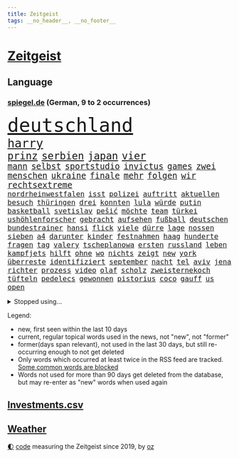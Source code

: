 ```yaml
---
title: Zeitgeist
tags: __no_header__, __no_footer__
---
```


# [Zeitgeist](https://oliz.io/zeitgeist/)

## Language

<h3><a href="https://www.spiegel.de" target="_blank">spiegel.de</a> (German, 9 to 2 occurrences)</h3>
<p style="font-family:monospace">
<span style="font-size:32pt"><a href="news_links.html#deutschland" class="current">deutschland</a></span>
<br>
<span style="font-size:20pt"><a href="news_links.html#harry" class="current">harry</a></span>
<br>
<span style="font-size:17pt"><a href="news_links.html#prinz" class="current">prinz</a></span>
<span style="font-size:17pt"><a href="news_links.html#serbien" class="current">serbien</a></span>
<span style="font-size:17pt"><a href="news_links.html#japan" class="current">japan</a></span>
<span style="font-size:17pt"><a href="news_links.html#vier" class="current">vier</a></span>
<br>
<span style="font-size:14pt"><a href="news_links.html#mann" class="current">mann</a></span>
<span style="font-size:14pt"><a href="news_links.html#selbst" class="current">selbst</a></span>
<span style="font-size:14pt"><a href="news_links.html#sportstudio" class="new">sportstudio</a></span>
<span style="font-size:14pt"><a href="news_links.html#invictus" class="new">invictus</a></span>
<span style="font-size:14pt"><a href="news_links.html#games" class="current">games</a></span>
<span style="font-size:14pt"><a href="news_links.html#zwei" class="current">zwei</a></span>
<span style="font-size:14pt"><a href="news_links.html#menschen" class="current">menschen</a></span>
<span style="font-size:14pt"><a href="news_links.html#ukraine" class="current">ukraine</a></span>
<span style="font-size:14pt"><a href="news_links.html#finale" class="current">finale</a></span>
<span style="font-size:14pt"><a href="news_links.html#mehr" class="current">mehr</a></span>
<span style="font-size:14pt"><a href="news_links.html#folgen" class="current">folgen</a></span>
<span style="font-size:14pt"><a href="news_links.html#wir" class="current">wir</a></span>
<span style="font-size:14pt"><a href="news_links.html#rechtsextreme" class="current">rechtsextreme</a></span>
<br>
<span style="font-size:12pt"><a href="news_links.html#nordrheinwestfalen" class="current">nordrheinwestfalen</a></span>
<span style="font-size:12pt"><a href="news_links.html#isst" class="new">isst</a></span>
<span style="font-size:12pt"><a href="news_links.html#polizei" class="current">polizei</a></span>
<span style="font-size:12pt"><a href="news_links.html#auftritt" class="current">auftritt</a></span>
<span style="font-size:12pt"><a href="news_links.html#aktuellen" class="current">aktuellen</a></span>
<span style="font-size:12pt"><a href="news_links.html#besuch" class="current">besuch</a></span>
<span style="font-size:12pt"><a href="news_links.html#thüringen" class="current">thüringen</a></span>
<span style="font-size:12pt"><a href="news_links.html#drei" class="current">drei</a></span>
<span style="font-size:12pt"><a href="news_links.html#konnten" class="current">konnten</a></span>
<span style="font-size:12pt"><a href="news_links.html#lula" class="current">lula</a></span>
<span style="font-size:12pt"><a href="news_links.html#würde" class="current">würde</a></span>
<span style="font-size:12pt"><a href="news_links.html#putin" class="current">putin</a></span>
<span style="font-size:12pt"><a href="news_links.html#basketball" class="current">basketball</a></span>
<span style="font-size:12pt"><a href="news_links.html#svetislav" class="new">svetislav</a></span>
<span style="font-size:12pt"><a href="news_links.html#pešić" class="new">pešić</a></span>
<span style="font-size:12pt"><a href="news_links.html#möchte" class="current">möchte</a></span>
<span style="font-size:12pt"><a href="news_links.html#team" class="current">team</a></span>
<span style="font-size:12pt"><a href="news_links.html#türkei" class="current">türkei</a></span>
<span style="font-size:12pt"><a href="news_links.html#ushöhlenforscher" class="new">ushöhlenforscher</a></span>
<span style="font-size:12pt"><a href="news_links.html#gebracht" class="current">gebracht</a></span>
<span style="font-size:12pt"><a href="news_links.html#aufsehen" class="current">aufsehen</a></span>
<span style="font-size:12pt"><a href="news_links.html#fußball" class="current">fußball</a></span>
<span style="font-size:12pt"><a href="news_links.html#deutschen" class="current">deutschen</a></span>
<span style="font-size:12pt"><a href="news_links.html#bundestrainer" class="current">bundestrainer</a></span>
<span style="font-size:12pt"><a href="news_links.html#hansi" class="current">hansi</a></span>
<span style="font-size:12pt"><a href="news_links.html#flick" class="current">flick</a></span>
<span style="font-size:12pt"><a href="news_links.html#viele" class="current">viele</a></span>
<span style="font-size:12pt"><a href="news_links.html#dürre" class="current">dürre</a></span>
<span style="font-size:12pt"><a href="news_links.html#lage" class="current">lage</a></span>
<span style="font-size:12pt"><a href="news_links.html#nossen" class="new">nossen</a></span>
<span style="font-size:12pt"><a href="news_links.html#sieben" class="current">sieben</a></span>
<span style="font-size:12pt"><a href="news_links.html#a4" class="current">a4</a></span>
<span style="font-size:12pt"><a href="news_links.html#darunter" class="current">darunter</a></span>
<span style="font-size:12pt"><a href="news_links.html#kinder" class="current">kinder</a></span>
<span style="font-size:12pt"><a href="news_links.html#festnahmen" class="current">festnahmen</a></span>
<span style="font-size:12pt"><a href="news_links.html#haag" class="current">haag</a></span>
<span style="font-size:12pt"><a href="news_links.html#hunderte" class="current">hunderte</a></span>
<span style="font-size:12pt"><a href="news_links.html#fragen" class="current">fragen</a></span>
<span style="font-size:12pt"><a href="news_links.html#tag" class="current">tag</a></span>
<span style="font-size:12pt"><a href="news_links.html#valery" class="new">valery</a></span>
<span style="font-size:12pt"><a href="news_links.html#tscheplanowa" class="new">tscheplanowa</a></span>
<span style="font-size:12pt"><a href="news_links.html#ersten" class="current">ersten</a></span>
<span style="font-size:12pt"><a href="news_links.html#russland" class="current">russland</a></span>
<span style="font-size:12pt"><a href="news_links.html#leben" class="current">leben</a></span>
<span style="font-size:12pt"><a href="news_links.html#kampfjets" class="current">kampfjets</a></span>
<span style="font-size:12pt"><a href="news_links.html#hilft" class="current">hilft</a></span>
<span style="font-size:12pt"><a href="news_links.html#ohne" class="current">ohne</a></span>
<span style="font-size:12pt"><a href="news_links.html#wo" class="current">wo</a></span>
<span style="font-size:12pt"><a href="news_links.html#nichts" class="current">nichts</a></span>
<span style="font-size:12pt"><a href="news_links.html#zeigt" class="current">zeigt</a></span>
<span style="font-size:12pt"><a href="news_links.html#new" class="current">new</a></span>
<span style="font-size:12pt"><a href="news_links.html#york" class="current">york</a></span>
<span style="font-size:12pt"><a href="news_links.html#überreste" class="current">überreste</a></span>
<span style="font-size:12pt"><a href="news_links.html#identifiziert" class="current">identifiziert</a></span>
<span style="font-size:12pt"><a href="news_links.html#september" class="current">september</a></span>
<span style="font-size:12pt"><a href="news_links.html#nacht" class="current">nacht</a></span>
<span style="font-size:12pt"><a href="news_links.html#tel" class="current">tel</a></span>
<span style="font-size:12pt"><a href="news_links.html#aviv" class="current">aviv</a></span>
<span style="font-size:12pt"><a href="news_links.html#jena" class="current">jena</a></span>
<span style="font-size:12pt"><a href="news_links.html#richter" class="current">richter</a></span>
<span style="font-size:12pt"><a href="news_links.html#prozess" class="current">prozess</a></span>
<span style="font-size:12pt"><a href="news_links.html#video" class="current">video</a></span>
<span style="font-size:12pt"><a href="news_links.html#olaf" class="current">olaf</a></span>
<span style="font-size:12pt"><a href="news_links.html#scholz" class="current">scholz</a></span>
<span style="font-size:12pt"><a href="news_links.html#zweisternekoch" class="new">zweisternekoch</a></span>
<span style="font-size:12pt"><a href="news_links.html#tüfteln" class="new">tüfteln</a></span>
<span style="font-size:12pt"><a href="news_links.html#pedelecs" class="new">pedelecs</a></span>
<span style="font-size:12pt"><a href="news_links.html#gewonnen" class="current">gewonnen</a></span>
<span style="font-size:12pt"><a href="news_links.html#pistorius" class="current">pistorius</a></span>
<span style="font-size:12pt"><a href="news_links.html#coco" class="current">coco</a></span>
<span style="font-size:12pt"><a href="news_links.html#gauff" class="current">gauff</a></span>
<span style="font-size:12pt"><a href="news_links.html#us" class="current">us</a></span>
<span style="font-size:12pt"><a href="news_links.html#open" class="current">open</a></span>
</p>
<details>
<summary>Stopped using...</summary>
<p class="former" style="font-size:12pt">
aufgerufen(1053) lufthansa(1053) rassismus(1053) ausgesprochen(1052) befinden(1052) gefährlichen(1052) verlegt(1052) angeles(1051) beschließt(1051) ermitteln(1051) teilweise(1051) tv(1051) ehemaliger(1050) geschützt(1050) kauf(1050) protesten(1050) sinken(1050) 2018(1049) ausgezeichnet(1049) besonderen(1049) draußen(1049) eingebrochen(1049) gehe(1049) lust(1049) meghan(1049) razzia(1049) tesla(1049) verdächtigen(1049) übergeben(1049) 2017(1048) aufgeben(1048) büros(1048) ideen(1048) wichtigste(1048) übergriffe(1048) befürchten(1047) bielefeld(1047) frieden(1047) konfrontiert(1047) nigeria(1047) portugal(1047) smith(1047) 50000(1046) abstand(1046) begründung(1046) beschwerde(1046) bestimmt(1046) co₂(1046) künstler(1046) post(1046) radikal(1046) 6(1045) belarussische(1045) bewerber(1045) bildern(1045) bus(1045) ehren(1045) gegangen(1045) herzogin(1045) klare(1045) kohle(1045) kritisierte(1045) schien(1045) teilnehmer(1045) ungewöhnlich(1045) zuversicht(1045) österreichs(1045) figur(1044) kämpfe(1044) künftigen(1044) sports(1044) studierende(1044) verwirrung(1044) weitergeht(1044) bedrohung(1043) gas(1043) missbrauch(1043) streichen(1043) tränen(1043) who(1043) zeichnet(1043) zuge(1043) härter(1042) innenministerium(1042) islamischer(1042) lastwagen(1042) lüge(1042) teilnehmen(1042) bestraft(1041) brexit(1041) planeten(1041) radikale(1041) tausenden(1041) 33(1040) bremer(1040) stück(1040) torhüter(1040) trainiert(1040) finanzieren(1039) george(1039) islamischen(1039) venezuela(1039) anschließend(1038) franziskus(1038) französischen(1038) indes(1038) kim(1038) litauen(1038) meinungsfreiheit(1038) papst(1038) unterschiedlich(1037) verbindet(1037) verursacht(1037) athleten(1036) hotels(1036) milliarde(1036) demonstrationen(1035) ehepaar(1035) glücklich(1035) vorgaben(1035) überholt(1035) wende(1034) half(1033) überraschung(1033) überleben(1031) fernsehen(1030) gaben(1030) 28(1028) kinos(1027) aufhalten(1025) entspannung(1025) warm(1025) exporte(1023) nasa(1023) konferenz(1022) katholischen(1021) unterschrieben(1020) enorme(1019) verhandeln(1018) kindheit(1017) krisen(1016) wendet(1016) gefühl(1014) thüringer(1014) mitarbeiterin(1013) türen(1002) beendete(1000) nächstes(1000) offener(989) aktionen(987) heidelberg(959) öffnet(941) westliche(940) estland(923) belästigung(916) orte(893) athen(884) ermittlungsverfahren(878) mitverantwortlich(858) holz(834) gestanden(828) schwerste(822) arbeitsmarkt(819) belastung(788) kroatien(784) autoren(770) rechtens(767) bedankt(761) ausgefallen(760) wellen(752) beliebte(750) erfolgreichste(748) fossilen(748) zerstörten(745) gestern(743) unterdrückung(743) amoklauf(742) musks(740) ali(735) löschen(733) realität(723) stehlen(723) mike(716) irritiert(711) verbündeten(709) minderheiten(708) pazifik(705) fünftel(695) beeinflusst(690) gefeuert(686) ruhestand(684) vermitteln(683) stau(670) menschlichkeit(663) verbraucherpreise(659) ausgeben(652) reine(648) fußballs(641) dutzenden(638) auge(636) mache(633) akw(632) kretschmann(625) zufall(625) motive(621) beschossen(620) erwiesen(619) natürlich(615) möchten(609) erschwert(605) menschenrechtler(599) audi(598) influencerin(589) kahn(586) ausgeschieden(584) desto(584) überwachung(583) spaltung(580) streiken(572) lohnen(568) 2014(562) mut(556) verwaltung(554) schülern(552) oppositionellen(551) 40000(549) begleiten(549) samt(544) motiven(540) südamerika(538) bezahlung(533) ausstattung(532) stoff(532) hochschule(524) künstlerin(516) cherson(514) drücken(511) finanzierung(507) gewerkschaften(507) abgrund(503) ansturm(503) trauerfeier(498) ertrinken(491) großmutter(489) jack(489) schönen(487) enkel(477) unterlag(474) zentrale(474) isoliert(469) kinderinterview(466) eingesperrt(465) discounter(461) dänischen(458) demonstrierende(457) kaiserslautern(455) libanon(451) kandidat(450) kenia(449) riesigen(449) nachhaltig(447) verbrennungsmotor(439) führungskräfte(438) geschrumpft(437) grundschule(437) andrew(434) erdrutsche(434) profi(433) rudert(428) zuwanderung(428) bruno(424) uniper(424) energieversorger(423) dfbteam(421) kostete(420) ryan(420) riesig(419) begegnen(417) zusagen(416) umkämpfte(415) 27jährige(414) fassungslos(412) eigenheim(409) landwirtschaft(408) wissenschaft(408) folgten(405) major(405) frist(404) toilette(399) rishi(398) sunak(398) angespannt(396) drehten(396) innenstadt(396) neueste(396) blackout(395) funktion(394) haftstrafen(390) heimischen(389) original(389) tim(389) unterkünfte(389) scheiden(385) erkranken(384) regensburg(383) führten(382) psychischen(380) aufstand(379) auszusetzen(377) haut(377) pleiten(377) beseitigt(375) extremisten(375) lebenslange(372) garantiert(369) amerikanischer(368) haken(366) mississippi(366) rot(365) belastungen(360) gendern(352) benko(351) echt(347) ersetzt(344) nutzern(338) historisches(337) sensible(337) 42jährige(336) indiens(334) schottische(334) rose(332) drohung(329) kompliziert(329) abwahl(327) allmählich(327) dokumentieren(327) fabrik(327) machtwechsel(326) bröckelt(324) abgelegt(323) grenzgebiet(323) abgeordneter(321) staatsanwalt(321) spaltet(320) erzielen(318) verhältnissen(317) eingezogen(316) student(314) beobachtungen(313) carter(312) herrschen(308) forscht(307) erben(305) tiefpunkt(305) höchst(302) todesstrafe(301) begeisterte(298) chaotische(298) luftangriffe(298) erfolgsrezept(297) psychisch(295) uskonzern(294) aufsichtsrat(293) einheimische(293) vodafone(290) spacex(289) weiterkommen(288) kremlgegner(287) düstere(286) nächtlichen(286) beschert(285) milliardenverlust(285) antibiotika(283) regenwald(283) tabu(283) zusammenstößen(283) geheim(282) psychologe(282) reichlich(281) unterstützern(281) 500000(279) ahnen(279) formiert(278) wahlniederlage(278) grundgesetz(277) spielraum(273) langsamer(272) serbische(271) unesco(271) jüdische(269) rivalität(268) russell(268) bewerben(267) ließe(265) jong(264) un(264) vorbereitung(264) verbannt(263) pence(262) youtuber(262) 2011(260) dfbelf(260) ungewöhnliches(260) vorsichtig(259) zugunglück(257) kritikern(255) mexikanischen(254) naturschützer(253) ungewöhnlicher(252) asylbewerber(251) getränke(249) regierende(249) heller(246) informieren(246) legendäre(244) rammt(241) besonderer(239) community(239) umgebracht(239) reisebus(237) sensation(235) platzen(230) öffentlichkeitswirksam(229) belarussischen(228) muslime(228) panzern(227) täglichen(227) ansicht(226) untersagen(225) spezialkräfte(224) sammlung(223) landwirte(222) möglichem(222) initiative(220) oberhaupt(220) sorgten(219) cem(217) juan(217) özdemir(217) brust(215) besuchern(214) gemessen(214) verleumdung(214) eingegangen(213) gesichtet(213) zweck(213) erhalt(212) outfits(212) irischen(211) homosexueller(210) menschlichen(210) verbrennt(210) attackierte(208) autofahren(208) neunzigerjahren(208) gelangt(206) verbindliche(206) nordamerika(204) losgegangen(202) gewicht(199) handwerker(199) kleinere(199) renten(199) beschleunigt(198) gravierende(198) milliardensumme(198) umdenken(198) angestiegen(197) skipper(197) versteht(197) deklassiert(196) spezies(196) usbürger(195) vermeintliche(195) rechtsaußen(194) beispiele(193) ajax(191) baltikum(191) eon(189) kürze(189) überzogen(189) dramatischer(188) ungelöst(188) unterdrückt(188) verschwundenen(188) aktive(187) copa(187) robertson(187) mitgeschleift(186) wahlsieger(184) kommentare(183) leise(183) alonso(181) außergewöhnlich(181) bestritt(181) zielen(181) geschnappt(180) unterbrechung(180) wegner(180) bemerkenswerte(179) poker(179) coup(178) rolex(178) tauschen(178) blasphemie(177) kaufte(177) merklich(177) profifußballer(177) wählerinnen(177) feinstaub(176) spiegelrecherchen(176) zuwachs(176) pizza(175) herstellen(174) zwickau(172) arbeitsgericht(171) kontinente(171) konzernen(171) samsung(171) anstatt(170) spiegelreport(170) verstand(170) baldige(169) bußgelder(169) geklaut(169) giftige(169) rezension(169) auszüge(168) po(168) vermutung(168) zyklon(168) unweit(167) rio(166) studiert(166) beschädigte(165) regisseure(165) verstärken(165) influencerinnen(164) 40jähriger(163) heinz(163) jünger(163) gesteht(162) hündin(162) zurückgeben(162) athletinnen(161) beeinflussen(161) nass(161) risse(161) bildschirm(160) geschlachtet(160) publik(160) lebenslanger(159) unterzeichnet(159) josé(158) kassen(158) schwersten(157) kippte(156) älteren(156) heizungen(155) ebrahim(154) errichten(154) lübeck(154) operationen(154) insolvent(153) schauspielers(153) scorsese(152) militanten(151) mordkommission(150) einflussnahme(149) qin(149) elbe(148) krachte(148) tarifangebot(148) kindheitserinnerungen(147) kw(147) gegenwind(146) geschwächt(146) parteichefin(146) ticket(146) bewertungen(145) kippen(145) susanne(145) aufsichtsbehörden(144) nsu(144) vision(144) bezichtigt(143) stabilisieren(143) machtwort(141) vergangenem(141) angereist(140) heimlich(140) raumschiff(140) lobte(139) angeprangert(137) rechnungen(137) spalten(137) zugezogen(137) britta(134) gewalttaten(134) stream(133) ag(132) birgit(132) fertigstellung(130) dschidda(129) artemis(128) rahmen(128) verbringt(128) artenvielfalt(127) bar(127) usbehörden(127) alexandria(126) gartenkolumne(126) lautet(126) mainzer(126) kosovo(125) sekbeamte(125) sprengstoff(125) beschränkt(123) klettern(123) erneuern(122) mittelschicht(122) vertieft(122) betrugsmasche(121) honig(121) chicago(120) kleinem(120) durchschnittlich(119) sprengung(119) 55jährigen(118) beine(118) gefürchtet(118) söldner(117) gräfenhausen(116) mané(116) sadio(116) durften(115) erging(115) grenzkontrollen(115) kremlkritiker(115) uspräsidentschaftswahl(115) geirrt(114) tarif(114) wertvolle(114) durchlaufen(113) krefeld(113) forscherin(111) penny(111) yoga(111) eskalieren(110) texanischen(110) seltsame(109) problematisch(108) testspiel(108) treffens(108) begleitete(107) evakuierungen(107) montevideo(107) unsichtbar(107) 15jährige(106) explodiert(106) niedrigem(106) parteitag(106) populismus(106) wohlwollend(106) feature(105) österreichischer(105) medikamenten(104) belgorod(103) preiskampf(103) stagniert(103) ungeklärter(102) wohnzimmer(102) ausgeflogen(101) behauptungen(101) datenschutz(101) drang(101) spdfraktion(101) altenstadt(100) ausreiseverbot(100) favorisierten(100) gegnern(100) 5gausbau(99) beauftragt(99) inhaftierte(99) luca(99) schätzen(99) haiti(98) raisi(98) schwierigen(98) 53jährige(97) ehemals(97) glückliche(97) nachbesserungen(97) psychische(97) brüsseler(96) drehbuchautoren(96) füßen(96) gelegen(96) höchstwert(95) ozeane(95) aufenthalt(94) balkan(94) befeuern(94) salzburg(94) treue(93) datingapps(92) druckmittel(92) hunderttausenden(92) betrunkenen(91) bewusste(91) mahnen(91) medizinisch(91) merken(91) schiffen(91) staatengemeinschaft(91) andrés(90) eduard(90) ermöglicht(90) gazastreifen(90) musikalische(90) pranger(90) rekrutiert(90) sommerurlaub(90) tanzte(90) untergebracht(90) vi(90) brachen(89) bräuchte(89) erdüberlastungstag(89) heiratet(89) mafiosi(89) massen(89) schwimmkurs(89) brannte(88) gleichgesetzt(88) trevor(88) weiterreichen(88) beteiligen(87) mohammed(87) wahlkampfauftritt(87) aufgehen(86) bitter(86) gewahrsam(86) hausfrau(86) laufs(86) motor(86) opernsängerin(86) putinfans(86) statistischem(86) tritte(86) unfreiwillig(86) anhebung(85) beitragen(85) erderhitzung(85) mittels(85) motivierte(85) rettungskräften(85) temperaturrekorde(85) achtjährige(84) dlrg(84) krebsforschung(84) motivieren(84) verbrennen(84) ansprachen(83) internetstars(83) kolumbiens(83) palma(83) postkarten(83) sand(83) uruguay(83) wirtschaftlich(83) globaler(82) ranken(82) rettungsschwimmer(82) unterliegen(82) erdrutschen(81) haltbarkeit(81) sternen(81) besseres(80) erdrutsch(80) menschengemachte(80) strafmaß(80) verweis(80) wappnet(80) ausschließen(79) befehlshaber(79) befunden(79) gesetzes(79) myanmars(79) schuldspruch(79) ziert(79) erkrankten(78) kauflaune(78) kinopublikum(78) legendenstatus(78) marcelo(78) messenger(78) weltstar(78) aktienkurse(77) angreifbar(77) atommacht(77) cyberangriffen(77) extremismusforscher(77) geleit(77) genießt(77) geopfert(77) qualifiziert(77) regenbogenfarben(77) verhandlung(77) wmmedaille(77) exkeeper(76) galactic(76) kitakind(76) konzernboss(76) stadtwerke(76) bürgern(75) eingebaute(75) gegners(75) hagel(75) klamauk(75) leistet(75) unbeteiligte(75) klöster(74) ratlosigkeit(74) zurückbekommen(74) celsius(73) fotografieren(73) aleksandar(72) bootsunglück(72) dampf(72) dc(72) intensive(72) kreuzung(72) reitunfall(72) vučić(72) überraschungsteam(72) moschee(71) aktenzeichen(70) bilderbuch(70) haushalten(70) mikrochips(70) pkwmaut(70) sozialhilfe(70) verschenken(70) widersacher(70) xy(70) überfälle(70) abholzung(69) akut(69) formsache(69) gehweg(69) herrenloses(69) schlimme(69) vermisstem(69) benachbarten(68) rasen(68) roadtrip(68) schlechteste(68) ungleichheit(68) wal(68) überzieht(68) 35jährigen(67) dior(67) gangs(67) grande(67) kurve(67) leine(67) rockermilieu(67) verfassungsschutzchef(67) wochenenden(67) 17jähriger(66) 1923(66) barbiefilms(66) beseitigen(66) frühestens(66) kennengelernt(66) model(66) topspielerinnen(66) comingout(65) entsorgt(65) millionenfach(65) zuges(65) altman(64) bundesligarückkehr(64) drohnenaufnahmen(64) grundschulalter(64) gündogan(64) gündoğan(64) ilkay(64) i̇lkay(64) potenziell(64) eisenbahnminister(63) fiese(63) lgbtqrechte(63) lira(63) materials(63) renommierten(63) ringt(63) schutzsuchende(63) sexismus(63) tendenzen(63) wissenschaftlerinnen(63) dnjeprufer(62) rammsteinfrontmann(62) überflutet(62) amazonasregenwald(61) dreieinhalb(61) eschede(61) kachowkadamms(61) philosoph(61) preissenkungen(61) betreut(60) bundestagsabgeordneten(60) damm(60) diskriminiert(60) eckernförde(60) rammsteinsänger(60) malibu(59) spioniert(59) uhrzeit(59) ultimatum(59) geschäftsidee(58) schutzräume(58) sprengfallen(58) fraktionschefin(57) grenzpolizei(57) schoigu(57) dammbruchs(56) gleichermaßen(56) kayla(56) montenegro(56) nämlich(56) plakate(56) schnellstmöglich(56) shyx(56) erdgas(55) filmmusik(55) lud(55) produzierten(55) weiterarbeiten(55) anträge(54) bemerkbar(54) dichte(54) klärt(54) maduro(54) mordverdachts(54) negativrekord(54) regionalen(54) tierwohl(54) fünfzigern(53) linkenparteispitze(53) nebenjob(53) schwimmer(53) sensationelle(53) untergehen(53) wärmer(53) montreal(52) schädlich(52) schärferes(52) 59(51) cockpit(51) fonds(51) keime(51) klimaneutralität(51) kreuzfahrtschiff(51) prügelei(51) queeren(51) teuerungsrate(51) weint(51) bdi(50) energieverbrauch(50) verfeindete(50) absicherung(49) anstellung(49) baustein(49) chipfabrik(49) antisemitismusbeauftragter(48) kachelmann(48) nmecha(48) personell(48) rundfunk(48) samsungs(48) seinerseits(48) spacey(48) täuscht(48) verpflichtende(48) verteuern(48) voraussichtlich(48) leipzigs(47) nationalteam(47) stürmisch(47) terrormiliz(47) zwangsarbeit(47) autoherstellern(46) liege(46) missbrauchsverdacht(46) clans(45) energy(45) gamesa(45) hongkonger(45) mahnte(45) spendenaktion(45) düsseldorfer(44) rekonstruiert(44) verschaffen(44) kunstsammlung(43) umsonst(43) bösen(42) coburg(42) erzählung(42) feuilleton(42) flaute(42) glühenden(42) lottospieler(42) provokationen(42) textnachricht(42) unwahrheiten(42) zertifiziert(42) afderfolg(41) austritte(41) co₂fußabdruck(41) durchschnitt(41) energiepreisen(41) limit(41) riesengroß(41) stammtisch(41) stillstehen(41) ultra(41) aufzunehmen(40) friedensgipfel(40) sanierungsfall(40) sparmaßnahmen(40) wegbegleiter(40) zuwendung(40) beißt(39) digitalpakt(39) ezb(39) reserven(39) südens(39) dokumentationen(38) erstellen(38) schwimmt(38) wetten(38) abgelaufen(37) bauarbeiter(37) fahrgästen(37) impfstoffhersteller(37) jugendämter(37) kleinbus(37) veruntreut(37) bildschirmzeit(36) geliebt(36) keineswegs(36) riegel(36) robust(36) ablief(35) ablösefrei(35) astronom(35) aufräumen(35) kekse(35) metas(35) schwestern(35) ausgetauscht(34) camping(34) charmeoffensive(34) edinburgh(34) höchstes(34) kürzung(34) regengüssen(34) schwedisches(34) verhängnisvollen(34) überstehen(34) bildungseinrichtungen(33) blockbuster(33) dominik(33) déjàvu(33) dörre(33) innenstädten(33) jenaer(33) porträts(33) vermieterin(33) winfried(33) brückenbauer(32) entfernung(32) filiale(32) lissabon(32) packen(32) teuerste(32) oppenheimer(31) sammelten(31) siebenmal(31) moderat(30) staus(30) stillen(30) drohender(29) leitartikel(29) rapmusiker(29) saubere(29) sommerinterviews(29) technoklubs(29) verdachtsfall(29) wacken(29) wmtraum(29) zerstückelte(29) 94(28) blockierten(28) dienstwagen(28) firmenchef(28) idylle(28) kooperiert(28) lucky(28) sterne(28) =(27) gebremst(27) kahlschlag(27) nachholbedarf(27) rauchs(27) sambia(27) staatsbürgern(27) unglücken(27) vizeeuropameisterinnen(27) wegovy(27) wiegt(27) beck(26) finanzexpertin(26) käfig(26) unverkaufter(26) weltschifffahrtsorganisation(26) wissenschaftlichen(26) bestrafte(25) dylan(25) einsatzbereit(25) ernsthaft(25) ladeinfrastruktur(25) margit(25) megan(25) salz(25) selbstliebe(25) beschädigen(24) extremer(24) geleistet(24) haftet(24) mattel(24) puppe(24) wout(24) ehegattensplitting(23) ergebnissen(23) meinungsäußerung(23) religiöse(23) träger(23) verkünden(23) verwundet(23) abzuschrecken(22) demonstrativ(22) geglückt(22) highlands(22) lehrermangel(22) limjaroenrat(22) pita(22) registrierten(22) schließe(22) ungemütlich(22) verwundbar(22) videocalls(22) überproportional(22) aussperren(21) empfindlich(21) expansion(21) filmindustrie(21) schlussspurt(21) uspolizisten(21) verantwortungsvoll(21) ausweis(20) dahinterstecken(20) ersteigern(20) gitter(20) hiddensee(20) instagrampost(20) kerry(20) kollidierten(20) preisrückgänge(20) thailändischen(20) vonseiten(20) wissenschaftliches(20) außergewöhnliches(19) belohnt(19) kertsch(19) konsulat(19) neymars(19) schmale(19) hitliste(18) malaysische(18) massentourismus(18) schrift(18) wohngebäuden(18) zerstückelt(18) bojen(17) peskow(17) bono(16) britisches(16) hawaiianischen(16) langzeitherrscher(16) mittelalter(16) schrauben(16) unverzichtbar(16) inspizieren(15) kraftwerk(15) stürmerin(15) vorschlägen(15) anlocken(14) behinderte(14) bushido(14) geprüft(14) geringschätzung(14) gottschalk(14) k2(14) korrigiert(14) marokkos(14) ablesen(13) erlass(13) kollidieren(13) tagsüber(13) zensiert(13) zurückzahlen(13) afdparteitag(12) felicitas(12) hun(12) nationalgarde(12) satellit(12) sen(12) sinéad(12) standortdaten(12) toren(12) torhüterin(12) verprügeln(12) galaxy(11) geldhäuser(11) innere(11) kathedrale(11) s9(11) spürbare(11) starkem(11) tab(11)
</p>
</details>
<p>Legend:
<ul>
<li><span class="new">new</span>, first seen within the last 10 days</li>
<li><span class="current">current</span>, regular topical words used in the news, not "new", not "former"</li>
<li><span class="former">former(days span relevant)</span>, not used in the last 30 days, but still re-occurring enough to not get deleted</li>
<li>Only words which occurred at least twice in the RSS feed are tracked. <a href="language/filters.py">Some common words are blocked</a></li>
<li>Words not used for more than 90 days get deleted from the database, but may re-enter as "new" words when used again</li>
</ul>
</p>

## [Investments](investments.html)[.csv](investments.csv)

## [Weather](weather.html)

<footer>
<a href="javascript:toggleTheme()" class="nav">🌓</a>
<a href="https://github.com/ooz/zeitgeist">code</a> measuring the Zeitgeist since 2019, by <a href="https://oliz.io">oz</a>
</footer>
